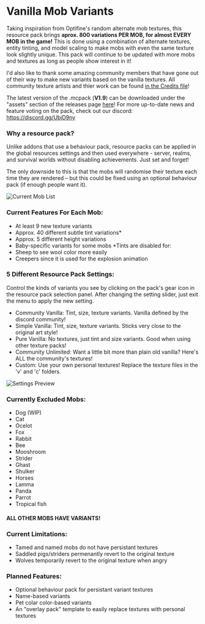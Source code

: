 # Vanilla Mob Variants

Taking inspiration from Optifine's random alternate mob textures, this resource pack brings **aprox. 800 variations PER MOB, for almost EVERY MOB in the game!** This is done using a combination of alternate textures, entity tinting, and model scaling to make mobs with even the same texture look slightly unique. This pack will continue to be updated with more mobs and textures as long as people show interest in it!

I'd also like to thank some amazing community members that have gone out of their way to make new variants based on the vanilla textures. All community texture artists and thier work can be found [in the Credits file](Credits.md)!

The latest version of the .mcpack (**V1.9**) can be downloaded under the "assets" section of the releases page [here](https://github.com/xanthousm/Vanilla-Mob-Variants/releases/latest)! For more up-to-date news and feature voting on the pack, check out our discord: https://discord.gg/UbjD9ny

### Why a resource pack?
Unlike addons that use a behaviour pack, resource packs can be applied in the global resources settings and then used everywhere - server, realms, and survival worlds without disabling achievements. Just set and forget!

The only downside to this is that the mobs will randomise their texture each time they are rendered – but this could be fixed using an optional behaviour pack (if enough people want it).

![Current Mob List](https://github.com/xanthousm/Vanilla-Mob-Variants/blob/master/media/full_list.png)

### Current Features For Each Mob: 
- At least 9 new texture variants
- Approx. 40 different subtle tint variations*
- Approx. 5 different height variations
- Baby-specific variants for some mobs
*Tints are disabled for:
- Sheep to see wool color more easily
- Creepers since it is used for the explosion animation

### 5 Different Resource Pack Settings:
Control the kinds of variants you see by clicking on the pack's gear icon in the resource pack selection panel. After changing the setting slider, just exit the menu to apply the new setting.
- Community Vanilla: Tint, size, texture variants. Vanilla defined by the discord community!
- Simple Vanilla: Tint, size, texture variants. Sticks very close to the original art style!
- Pure Vanilla: No textures, just tint and size variants. Good when using other texture packs!
- Community Unlimited: Want a little bit more than plain old vanilla? Here's ALL the community's textures!
- Custom: Use your own personal textures! Replace the texture files in the 'v' and 'c' folders.

![Settings Preview](https://github.com/xanthousm/Vanilla-Mob-Variants/blob/master/media/options_preview.png)

### Currently Excluded Mobs: 
- Dog (WIP)
- Cat
- Ocelot
- Fox
- Rabbit
- Bee
- Mooshroom
- Strider
- Ghast
- Shulker
- Horses
- Lamma
- Panda
- Parrot
- Tropical fish

#### ALL OTHER MOBS HAVE VARIANTS!

### Current Limitations: 
- Tamed and named mobs do not have persistant textures
- Saddled pigs/striders permenantly revert to the original texture
- Wolves temporarily revert to the original texture when angry

### Planned Features: 
- Optional behaviour pack for persistant variant textures
- Name-based variants
- Pet colar color-based variants
- An "overlay pack" template to easily replace textures with personal textures
